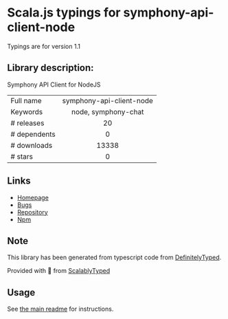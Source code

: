 
# Scala.js typings for symphony-api-client-node

Typings are for version 1.1

## Library description:
Symphony API Client for NodeJS

|                    |                 |
| ------------------ | :-------------: |
| Full name          | symphony-api-client-node |
| Keywords           | node, symphony-chat |
| # releases         | 20 |
| # dependents       | 0 |
| # downloads        | 13338 |
| # stars            | 0 |

## Links
- [Homepage](https://github.com/SymphonyPlatformSolutions/api-client-node#readme)
- [Bugs](https://github.com/SymphonyPlatformSolutions/api-client-node/issues)
- [Repository](https://github.com/SymphonyPlatformSolutions/api-client-node)
- [Npm](https://www.npmjs.com/package/symphony-api-client-node)
    


## Note
This library has been generated from typescript code from [DefinitelyTyped](https://definitelytyped.org).

Provided with :purple_heart: from [ScalablyTyped](https://github.com/oyvindberg/ScalablyTyped)

## Usage
See [the main readme](../../readme.md) for instructions.


